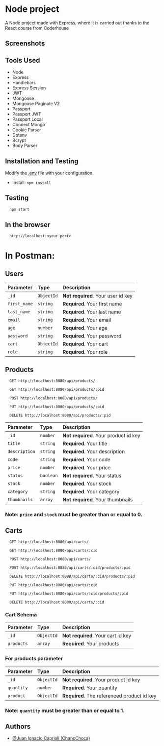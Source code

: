 # Node project

A Node project made with Express, where it is carried out thanks to the React course from Coderhouse

## Screenshots

[//]: # (![WoT App Screenshot]&#40;src/public/images/3.png&#41;)

[//]: # ()
[//]: # (![WoT App Screenshot]&#40;src/public/images/2.png&#41;)

[//]: # ()
[//]: # (![WoT App Screenshot]&#40;src/public/images/1.png&#41;)


## Tools Used

- Node
- Express
- Handlebars
- Express Session
- JWT
- Mongoose
- Mongoose Paginate V2
- Passport
- Passport JWT
- Passport Local
- Connect Mongo
- Cookie Parser
- Dotenv
- Bcrypt
- Body Parser

## Installation and Testing

Modify the [.env](.env.example) file with your configuration.

* Install: `npm install`

## Testing

```bash
  npm start
```

## In the browser

```http
  http://localhost:<your-port>
```

# In Postman:

## Users

| Parameter    | Type       | Description                        |
|:-------------|:-----------|:-----------------------------------|
| `_id`        | `ObjectId` | **Not required**. Your user id key |
| `first_name` | `string`   | **Required**. Your first name      |
| `last_name`  | `string`   | **Required**. Your last name       |
| `email`      | `string`   | **Required**. Your email           |
| `age`        | `number`   | **Required**. Your age             |
| `password`   | `string`   | **Required**. Your password        |
| `cart`       | `ObjectId` | **Required**. Your cart            |
| `role`       | `string`   | **Required**. Your role            |

## Products

```http
  GET http://localhost:8080/api/products/
```

```http
  GET http://localhost:8080/api/products/:pid
```

```http
  POST http://localhost:8080/api/products/
```

```http
  PUT http://localhost:8080/api/products/:pid
```

```http
  DELETE http://localhost:8080/api/products/:pid
```

| Parameter     | Type      | Description                           |
|:--------------|:----------|:--------------------------------------|
| `_id`         | `number`  | **Not required**. Your product id key |
| `title`       | `string`  | **Required**. Your title              |
| `description` | `string`  | **Required**. Your description        |
| `code`        | `string`  | **Required**. Your code               |
| `price`       | `number`  | **Required**. Your price              |
| `status`      | `boolean` | **Not required**. Your status         |
| `stock`       | `number`  | **Required**. Your stock              |
| `category`    | `string`  | **Required**. Your category           |
| `thumbnails`  | `array`   | **Not required**. Your thumbnails     |

### Note: `price` and `stock` must be greater than or equal to 0.

## Carts

```http
  GET http://localhost:8080/api/carts/
```

```http
  GET http://localhost:8080/api/carts/:cid
```

```http
  POST http://localhost:8080/api/carts/
```

```http
  POST http://localhost:8080/api/carts/:cid/products/:pid
```

```http
  DELETE http://localhost:8080/api/carts/:cid/products/:pid
```

```http
  PUT http://localhost:8080/api/carts/:cid
```

```http
  PUT http://localhost:8080/api/carts/:cid/products/:pid
```

```http
  DELETE http://localhost:8080/api/carts/:cid
```

### Cart Schema

| Parameter  | Type     | Description                        |
|:-----------|:---------|:-----------------------------------|
| `_id`      | `ObjectId` | **Not required**. Your cart id key |
| `products` | `array`  | **Required**. Your products        |

### For products parameter

| Parameter  | Type       | Description                                    |
|:-----------|:-----------|:-----------------------------------------------|
| `_id`      | `ObjectId` | **Not required**. Your product id key          |
| `quantity` | `number`   | **Required**. Your quantity                    |
| `product`  | `ObjectId` | **Required**. The referenced product id key    |

### Note: `quantity` must be greater than or equal to 1.


## Authors

- [@Juan Ignacio Caprioli (ChanoChoca)](https://github.com/ChanoChoca)

